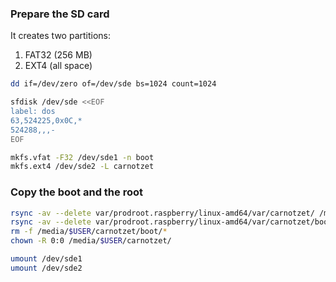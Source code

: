 ### Prepare the SD card

It creates two partitions:

1. FAT32 (256 MB)
2. EXT4 (all space)

```bash
dd if=/dev/zero of=/dev/sde bs=1024 count=1024

sfdisk /dev/sde <<EOF
label: dos
63,524225,0x0C,*
524288,,,-
EOF

mkfs.vfat -F32 /dev/sde1 -n boot
mkfs.ext4 /dev/sde2 -L carnotzet
```

### Copy the boot and the root

```bash
rsync -av --delete var/prodroot.raspberry/linux-amd64/var/carnotzet/ /media/$USER/carnotzet/
rsync -av --delete var/prodroot.raspberry/linux-amd64/var/carnotzet/boot/ /media/$USER/boot/
rm -f /media/$USER/carnotzet/boot/*
chown -R 0:0 /media/$USER/carnotzet/

umount /dev/sde1
umount /dev/sde2
```
